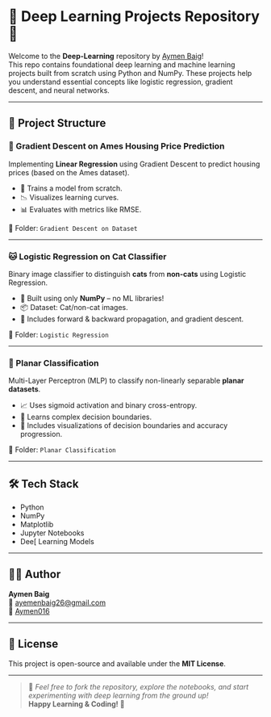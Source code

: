 # 🌟 Deep Learning Projects Repository 🧠

Welcome to the **Deep-Learning** repository by [Aymen Baig](https://github.com/Aymen016)!  
This repo contains foundational deep learning and machine learning projects built from scratch using Python and NumPy. These projects help you understand essential concepts like logistic regression, gradient descent, and neural networks.

---

## 📁 Project Structure

### 🏡 Gradient Descent on Ames Housing Price Prediction

Implementing **Linear Regression** using Gradient Descent to predict housing prices (based on the Ames dataset).

- 🚀 Trains a model from scratch.
- 📉 Visualizes learning curves.
- 📊 Evaluates with metrics like RMSE.

📂 Folder: `Gradient Descent on Dataset`

---

### 🐱 Logistic Regression on Cat Classifier 
Binary image classifier to distinguish **cats** from **non-cats** using Logistic Regression.

- 🧠 Built using only **NumPy** – no ML libraries!
- 📦 Dataset: Cat/non-cat images.
- 🔄 Includes forward & backward propagation, and gradient descent.

📂 Folder: `Logistic Regression`

---

### 🔵 Planar Classification
Multi-Layer Perceptron (MLP) to classify non-linearly separable **planar datasets**.

- 📈 Uses sigmoid activation and binary cross-entropy.
- 🧩 Learns complex decision boundaries.
- 🎨 Includes visualizations of decision boundaries and accuracy progression.

📂 Folder: `Planar Classification`

---

## 🛠️ Tech Stack

- Python
- NumPy
- Matplotlib
- Jupyter Notebooks
- Dee[ Learning Models

---

## 🙋‍♂️ Author

**Aymen Baig**  
📧 [ayemenbaig26@gmail.com](mailto:ayemenbaig26@gmail.com)  
🔗 [Aymen016](https://github.com/Aymen016)

---

## 📝 License

This project is open-source and available under the **MIT License**.

---

> 🌟 *Feel free to fork the repository, explore the notebooks, and start experimenting with deep learning from the ground up!*  
**Happy Learning & Coding! 🚀**

